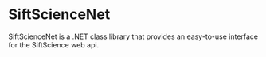 SiftScienceNet
==============

SiftScienceNet is a .NET class library that provides an easy-to-use interface for the SiftScience web api. 
